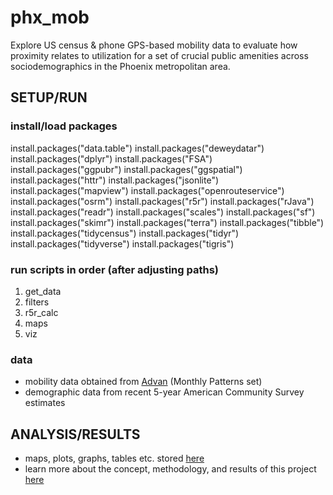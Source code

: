 # phx_mob
Explore US census & phone GPS-based mobility data to evaluate how proximity relates to utilization for a set of crucial public amenities across sociodemographics in the Phoenix metropolitan area.

## SETUP/RUN

### install/load packages
install.packages("data.table")
install.packages("deweydatar")
install.packages("dplyr")
install.packages("FSA")
install.packages("ggpubr")
install.packages("ggspatial")
install.packages("httr")
install.packages("jsonlite")
install.packages("mapview")
install.packages("openrouteservice")
install.packages("osrm")
install.packages("r5r")
install.packages("rJava")
install.packages("readr")
install.packages("scales")
install.packages("sf")
install.packages("skimr")
install.packages("terra")
install.packages("tibble")
install.packages("tidycensus")
install.packages("tidyr")
install.packages("tidyverse")
install.packages("tigris")

### run scripts in order (after adjusting paths)
1. get_data
2. filters
3. r5r_calc
4. maps
5. viz

### data
- mobility data obtained from [Advan](https://app.deweydata.io/products/2dfcb598-6e30-49f1-bdba-1deae113a951/package/) (Monthly Patterns set)
- demographic data from recent 5-year American Community Survey estimates

## ANALYSIS/RESULTS
- maps, plots, graphs, tables etc. stored [here](https://github.com/andrewcwees/phx_mob/output) 
- learn more about the concept, methodology, and results of this project [here](https://github.com/andrewcwees/phx_mob/paper_draft.pdf) 

















